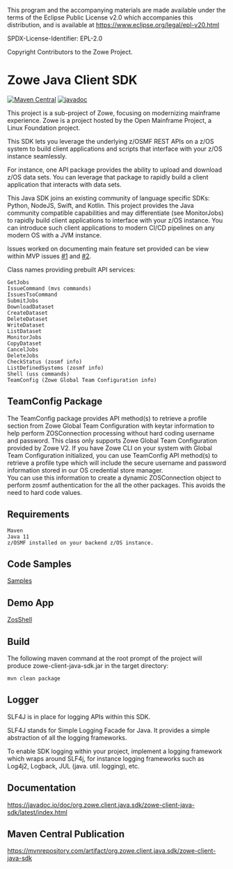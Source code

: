 This program and the accompanying materials are made available under the terms of the Eclipse Public License v2.0 which accompanies this distribution, and is available at https://www.eclipse.org/legal/epl-v20.html

SPDX-License-Identifier: EPL-2.0

Copyright Contributors to the Zowe Project.

# Zowe Java Client SDK

[![Maven Central](https://img.shields.io/maven-central/v/org.zowe.client.java.sdk/zowe-client-java-sdk.svg?label=Maven%20Central)](https://search.maven.org/search?q=g:%22org.zowe.client.java.sdk%22%20AND%20a:%22zowe-client-java-sdk%22)
[![javadoc](https://javadoc.io/badge2/org.zowe.client.java.sdk/zowe-client-java-sdk/javadoc.svg)](https://javadoc.io/doc/org.zowe.client.java.sdk/zowe-client-java-sdk)

This project is a sub-project of Zowe, focusing on modernizing mainframe experience. Zowe is a project hosted by the Open Mainframe Project, a Linux Foundation project.  

This SDK lets you leverage the underlying z/OSMF REST APIs on a z/OS system to build client applications and scripts that interface with your z/OS instance seamlessly. 

For instance, one API package provides the ability to upload and download z/OS data sets. You can leverage that package to rapidly build a client application that interacts with data sets.  
   
This Java SDK joins an existing community of language specific SDKs: Python, NodeJS, Swift, and Kotlin. This project provides the Java community compatible capabilities and may differentiate (see MonitorJobs) to rapidly build client applications to interface with your z/OS instance. You can introduce such client applications to modern CI/CD pipelines on any modern OS with a JVM instance. 

Issues worked on documenting main feature set provided can be view within MVP issues [#1](https://github.com/zowe/zowe-client-java-sdk/issues/5) and [#2](https://github.com/zowe/zowe-client-java-sdk/issues/219).
  
Class names providing prebuilt API services:

    GetJobs   
    IssueCommand (mvs commands)  
    IssuesTsoCommand  
    SubmitJobs  
    DownloadDataset  
    CreateDataset  
    DeleteDataset  
    WriteDataset  
    ListDataset  
    MonitorJobs  
    CopyDataset
    CancelJobs
    DeleteJobs
    CheckStatus (zosmf info)
    ListDefinedSystems (zosmf info)
    Shell (uss commands)
    TeamConfig (Zowe Global Team Configuration info)  
  
## TeamConfig Package  
  
The TeamConfig package provides API method(s) to retrieve a profile section from Zowe Global Team Configuration with keytar information to help perform ZOSConnection processing without hard coding username and password. This class only supports Zowe Global Team Configuration provided by Zowe V2.
If you have Zowe CLI on your system with Global Team Configuration initialized, you can use TeamConfig API method(s) to retrieve a profile type which will include the secure username and password information stored in our OS credential store manager.  
You can use this information to create a dynamic ZOSConnection object to perform zosmf authentication for the all the other packages. This avoids the need to hard code values.  
  
## Requirements  
    
    Maven  
    Java 11  
    z/OSMF installed on your backend z/OS instance.  
  
## Code Samples  

[Samples](https://github.com/frankgiordano/zowe-client-java-sdk-examples)    
   
## Demo App  

[ZosShell](https://github.com/frankgiordano/ZosShell)
    
## Build
  
The following maven command at the root prompt of the project will produce zowe-client-java-sdk.jar in the target directory:
  
    mvn clean package  
  
## Logger 
  
SLF4J is in place for logging APIs within this SDK.   
  
SLF4J stands for Simple Logging Facade for Java. It provides a simple abstraction of all the logging frameworks.   
  
To enable SDK logging within your project, implement a logging framework which wraps around SLF4j, for instance logging frameworks such as Log4j2, Logback, JUL (java. util. logging), etc.

## Documentation  

https://javadoc.io/doc/org.zowe.client.java.sdk/zowe-client-java-sdk/latest/index.html  
  
## Maven Central Publication  

https://mvnrepository.com/artifact/org.zowe.client.java.sdk/zowe-client-java-sdk  
  

